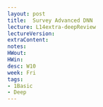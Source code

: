 ```yaml
---
layout: post
title:  Survey Advanced DNN
lecture: L14extra-deepReview
lectureVersion: 
extraContent:
notes:
HWout:
HWin:
desc: W10
week: Fri
tags:
- 1Basic
- Deep
---
```

